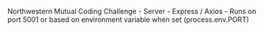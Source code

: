 Northwestern Mutual Coding Challenge - Server - Express / Axios - Runs on port 5001 or based on environment variable when set (process.env.PORT)